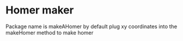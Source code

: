 # Homer maker
Package name is makeAHomer by default
plug xy coordinates into the makeHomer method to make homer
